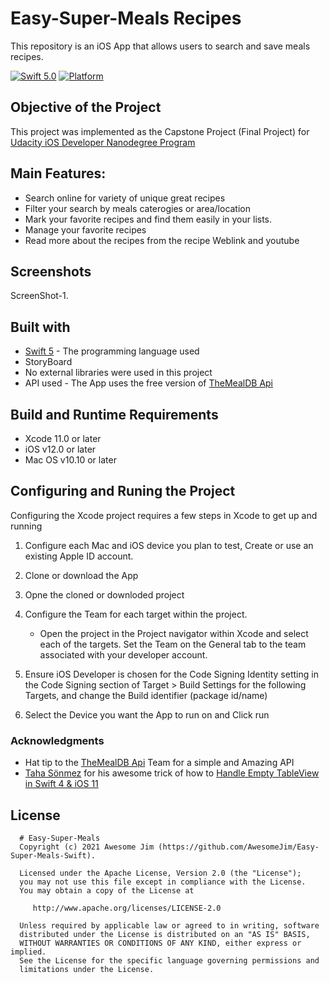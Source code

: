 # Easy-Super-Meals Recipes
This repository is an iOS App that allows users to search and save meals recipes. 

[![Swift 5.0](https://img.shields.io/badge/Swift-5.0-orange.svg?style=flat)](https://swift.org)
[![Platform](https://img.shields.io/cocoapods/p/LFAlertController.svg?style=flat)](http://cocoapods.org/pods/LFAlertController)

Objective of the Project 
---------------
This project was implemented as the Capstone Project (Final Project) for [Udacity iOS Developer Nanodegree Program](https://www.udacity.com/course/ios-developer-nanodegree--nd003) 

Main Features:
--------------
- Search online for variety of unique great recipes
- Filter your search by meals caterogies or area/location
- Mark your favorite recipes and find them easily in your lists.
- Manage your favorite recipes
- Read more about the recipes from the recipe Weblink and youtube 

Screenshots
------------
ScreenShot-1.

## Built with

* [Swift 5](https://developer.apple.com/swift/) - The programming language used
* StoryBoard
* No external libraries were used in this project
* API used -  The App uses the free version of [TheMealDB Api](https://www.themealdb.com/api.php) 

## Build and Runtime Requirements
+ Xcode 11.0 or later
+ iOS v12.0 or later
+ Mac OS v10.10 or later

## Configuring and Runing the Project

Configuring the Xcode project requires a few steps in Xcode to get up and running  

1) Configure each Mac and iOS device you plan to test, Create or use an existing Apple ID account.

2) Clone or download the App 

3) Opne the cloned or downloded project

4) Configure the Team for each target within the project.

    - Open the project in the Project navigator within Xcode and select each of the targets. Set the Team on the General tab to the team associated with your developer account.

5)  Ensure iOS Developer is chosen for the Code Signing Identity setting in the Code Signing section of Target > Build Settings for the following Targets, and change the Build identifier (package id/name)
6) Select the Device you want the App to run on and Click run




### Acknowledgments
* Hat tip  to the  [TheMealDB Api](https://www.themealdb.com/api.php) Team for a simple and Amazing API 
*  [Taha Sönmez](https://github.com/tahasonmez/handleEmptyTableView) for his awesome trick of how to [Handle Empty TableView in Swift 4 & iOS 11](https://medium.com/@mtssonmez/handle-empty-tableview-in-swift-4-ios-11-23635d108409)

License
--------

      # Easy-Super-Meals
      Copyright (c) 2021 Awesome Jim (https://github.com/AwesomeJim/Easy-Super-Meals-Swift).

      Licensed under the Apache License, Version 2.0 (the "License");
      you may not use this file except in compliance with the License.
      You may obtain a copy of the License at

         http://www.apache.org/licenses/LICENSE-2.0

      Unless required by applicable law or agreed to in writing, software
      distributed under the License is distributed on an "AS IS" BASIS,
      WITHOUT WARRANTIES OR CONDITIONS OF ANY KIND, either express or implied.
      See the License for the specific language governing permissions and
      limitations under the License.

